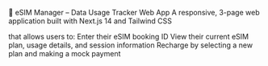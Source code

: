 📱 eSIM Manager – Data Usage Tracker Web App
A responsive, 3-page web application built with Next.js 14 and Tailwind CSS

that allows users to:
Enter their eSIM booking ID
View their current eSIM plan, usage details, and session information
Recharge by selecting a new plan and making a mock payment



